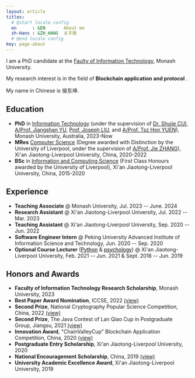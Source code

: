 ```yaml
---
layout: article
titles:
  # @start locale config
  en      : &EN       About me
  zh-Hans : &ZH_HANS  关于我
  # @end locale config
key: page-about
---
```


I am a PhD candidate at the [Faulty of Information Technology](https://www.monash.edu/it), Monash University.

My research interest is in the field of **Blockchain application and protocol** . 

My name in Chinese is 侯东坤.


## Education

- **PhD** in [Information Technology](https://www.monash.edu/it) (under the supervision of [Dr. Shujie CUI](https://shujiecui.github.io/), [A/Prof. Jiangshan YU](https://www.jiangshanyu.com/), [Prof. Joseph LIU](http://users.monash.edu.au/~kailiu/), and [A/Prof. Tsz Hon YUEN](https://thyuen.github.io/)), Monash University, Australia, 2023-Now
- **MRes** [Computer Science](https://www.xjtlu.edu.cn/en/study/masters/mres-computer-science) (Degree awarded with Distinction by the University of Liverpool, under the supervision of [A/Prof. Jie ZHANG](https://scholar.xjtlu.edu.cn/en/persons/JieZhang01)), Xi'an Jiaotong-Liverpool University, China, 2020-2022
- **BSc** in [Information and Computing Science](https://www.xjtlu.edu.cn/en/study/undergraduate/information-and-computing-science) (First Class Honours awarded by the University of Liverpool), Xi'an Jiaotong-Liverpool University, China, 2015-2020

## Experience

- **Teaching Associate** @ Monash University, Jul. 2023 -- June. 2024
- **Research Assistant** @ Xi'an Jiaotong-Liverpool University, Jul. 2022 -- Mar. 2023
- **Teaching Assistant** @ Xi'an Jiaotong-Liverpool University, Sep. 2020 -- Jun. 2022
- **Software Engineer Intern** @ Peking University Advanced Institute of Information Science and Technology, Jun. 2020 -- Sep. 2020
- **Optional Course Lecturer** ([<font color="black">Python</font>](https://hdk-certificate.oss-cn-beijing.aliyuncs.com/Python%20Certificate.pdf) & [<font color="black">psychology</font>](https://hdk-certificate.oss-cn-beijing.aliyuncs.com/Love%20certificate.pdf)) @ Xi'an Jiaotong-Liverpool University, Feb. 2021 -- Jun. 2021 & Sept. 2018 -- Jun. 2019

## Honors and Awards

- **Faculty of Information Technology Research Scholarship**, Monash University, 2023
- **Best Paper Award Nomination**, ICCSE, 2022 [(view)](https://hdk-certificate.oss-cn-beijing.aliyuncs.com/iccse2022.pdf)
- **Second Prize**, National Cryptography Popular Science Competition, China, 2022 [(view)](https://hdk-certificate.oss-cn-beijing.aliyuncs.com/Cryptography%20Popular%20Science%20Competition.pdf)
- **Second Prize**, The Java Contest of Lan Qiao Cup in Postgraduate Group, Jiangsu, 2021 [(view)](https://hdk-certificate.oss-cn-beijing.aliyuncs.com/lanqiao.pdf)
- **Innovation Award**, "ChainValleyCup" Blockchain Application Competition, China, 2020 [(view)](https://hdk-certificate.oss-cn-beijing.aliyuncs.com/ChainValleyCup.pdf)
- **Postgraduate Entry Scholarship**, Xi'an Jiaotong-Liverpool University, 2020
- **National Encouragement Scholarship**, China, 2019 [(view)](https://hdk-certificate.oss-cn-beijing.aliyuncs.com/Encouragement%20Scholarship.pdf)
- **University Academic Excellence Award**, Xi'an Jiaotong-Liverpool University, 2019

